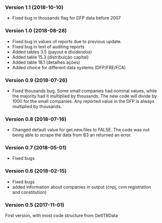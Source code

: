 ### Version 1.1 (2018-10-10)

- Fixed bug in thousands flag for DFP data before 2007

### Version 1.0 (2018-08-28)

- Fixed bug in values of reports due to previous update. 
- Fixed bug in text of auditing reports
- Added tables 3.5 (payout e dividendos)
- Added table 15.3 (distribuição capital)
- Added table 18.1 (detalhes ações)
- Added choice for different data systems (DFP/FRE/FCA)

### Version 0.9 (2018-07-26)

- Fixed thousands bug. Some small companies had nominal values, while the majority had it multiplied by thousands. The new code will divide by 1000 for the small companies. Any reported value in the DFP is always multiplied by thousands.

### Version 0.8 (2018-07-16)

- Changed default value for get.new.files to FALSE. The code was not being able to scrape the data from B3 an returned an error. 

### Version 0.7 (2018-05-01)

- Fixed bugs

### Version 0.6 (2018-02-15)

- Fixed bugs
- added information about companies in output (cnpj, cvm registration and constitution)

### Version 0.5 (2017-11-01)

First version, with most code structure from GetITRData

